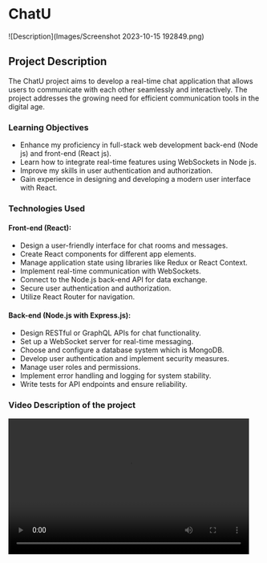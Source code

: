 # ChatU

![Description](Images/Screenshot 2023-10-15 192849.png)

## Project Description

The ChatU project aims to develop a real-time chat application that allows users to communicate with each other seamlessly and interactively. The project addresses the growing need for efficient communication tools in the digital age.

### Learning Objectives

- Enhance my proficiency in full-stack web development back-end (Node js) and front-end (React js).
- Learn how to integrate real-time features using WebSockets in Node js.
- Improve my skills in user authentication and authorization.
- Gain experience in designing and developing a modern user interface with React.

### Technologies Used

#### Front-end (React):

- Design a user-friendly interface for chat rooms and messages.
- Create React components for different app elements.
- Manage application state using libraries like Redux or React Context.
- Implement real-time communication with WebSockets.
- Connect to the Node.js back-end API for data exchange.
- Secure user authentication and authorization.
- Utilize React Router for navigation.

#### Back-end (Node.js with Express.js):

- Design RESTful or GraphQL APIs for chat functionality.
- Set up a WebSocket server for real-time messaging.
- Choose and configure a database system which is MongoDB.
- Develop user authentication and implement security measures.
- Manage user roles and permissions.
- Implement error handling and logging for system stability.
- Write tests for API endpoints and ensure reliability.

### Video Description of the project

<video controls width="480" height="270">
  <source src="video.mp4" type="video/mp4">
  Your browser does not support the video tag.
</video>


